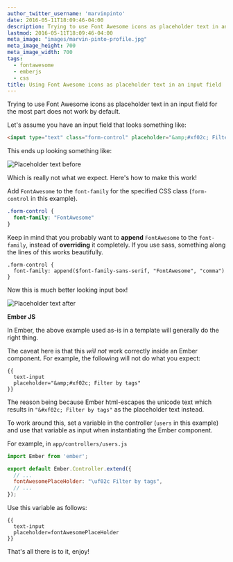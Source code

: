 ```yaml
---
author_twitter_username: 'marvinpinto'
date: 2016-05-11T18:09:46-04:00
description: Trying to use Font Awesome icons as placeholder text in an input field for the most part does not work by default. Here's how to make this work!
lastmod: 2016-05-11T18:09:46-04:00
meta_image: "images/marvin-pinto-profile.jpg"
meta_image_height: 700
meta_image_width: 700
tags:
  - fontawesome
  - emberjs
  - css
title: Using Font Awesome icons as placeholder text in an input field
---
```


Trying to use Font Awesome icons as placeholder text in an input field for the
most part does not work by default.

Let's assume you have an input field that looks something like:

``` html
<input type="text" class="form-control" placeholder="&amp;#xf02c; Filter by tags">
```

This ends up looking something like:

<img src="/images/2016-05-11-placeholder-text-input-before.jpg" alt="Placeholder text before" class="img-responsive">

Which is really not what we expect. Here's how to make this work!

Add `FontAwesome` to the `font-family` for the specified CSS class
(`form-control` in this example).

``` css
.form-control {
  font-family: "FontAwesome"
}
```

Keep in mind that you probably want to **append** `FontAwesome` to the
`font-family`, instead of **overriding** it completely. If you use sass,
something along the lines of this works beautifully.

``` text
.form-control {
  font-family: append($font-family-sans-serif, "FontAwesome", "comma")
}
```

Now this is much better looking input box!

<img src="/images/2016-05-11-placeholder-text-input-after.jpg" alt="Placeholder text after" class="img-responsive">

**Ember JS**

In Ember, the above example used as-is in a template will generally do the
right thing.

The caveat here is that this _will not_ work correctly inside an Ember
component. For example, the following will not do what you expect:

``` text
{{
  text-input
  placeholder="&amp;#xf02c; Filter by tags"
}}
```

The reason being because Ember html-escapes the unicode text which results in
`"&#xf02c; Filter by tags"` as the placeholder text instead.

To work around this, set a variable in the controller (`users` in this example)
and use that variable as input when instantiating the Ember component.

For example, in `app/controllers/users.js`

``` js
import Ember from 'ember';

export default Ember.Controller.extend({
  // ...
  fontAwesomePlaceHolder: "\uf02c Filter by tags",
  // ...
});
```

Use this variable as follows:

``` text
{{
  text-input
  placeholder=fontAwesomePlaceHolder
}}
```

That's all there is to it, enjoy!
